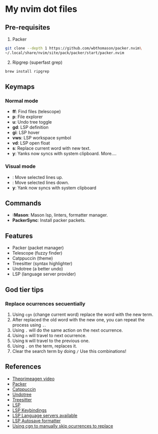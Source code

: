 # My nvim dot files

## Pre-requisites
1. Packer

```bash
git clone --depth 1 https://github.com/wbthomason/packer.nvim\
~/.local/share/nvim/site/pack/packer/start/packer.nvim
```

2. Ripgrep (superfast grep)

```bash
brew install ripgrep
```

## Keymaps

### Normal mode
- **<leader>ff**: Find files (telescope)
- **<leader>p**: File explorer
- **<leader>u**: Undo tree toggle
- **gd**: LSP definition
- **gi**: LSP hover
- **<leader>vws**: LSP workspace symbol
- **<leader>vd**: LSP open float
- **<leader>s**: Replace current word with new text.
- **y**: Yanks now syncs with system clipboard.
More....

### Visual mode
- **<J>**: Move selected lines up.
- **<K>**: Move selected lines down.
- **y**: Yank now syncs with system clipboard

## Commands
- **:Mason**: Mason lsp, linters, formatter manager.
- **PackerSync**: Install packer packets.

## Features
- Packer (packet manager)
- Telescope (fuzzy finder)
- Catppuccin (theme)
- Treesitter (syntax highlighter)
- Undotree (a better undo)
- LSP (language server provider)

## God tier tips
### Replace ocurrences secuentially
1. Using `cgn` (change current word) replace the word with the new term.
2. After replaced the old word with the new one, you can repeat the process using `.`.
3. Using `.` will do the same action on the next ocurrence.
4. Using `n` will travel to next ocurrence.
5. Using `N` will travel to the previous one.
6. Using `.` on the term, replaces it.
7. Clear the search term by doing `/`
Use this combinations!


## References
- [Theprimeagen video](https://www.youtube.com/watch?v=w7i4amO_zaE)
- [Packer](https://github.com/wbthomason/packer.nvim)
- [Catppuccin](https://github.com/catppuccin/nvim?tab=readme-ov-file)
- [Undotree](https://github.com/mbbill/undotree)
- [Treesitter](https://github.com/nvim-treesitter/nvim-treesitter)
- [LSP](https://lsp-zero.netlify.app/v3.x/getting-started.html)
- [LSP Keybindings](https://lsp-zero.netlify.app/v3.x/language-server-configuration.html#default-keybindings)
- [LSP Language servers available](https://github.com/williamboman/mason-lspconfig.nvim#available-lsp-servers)
- [LSP Autosave formatter](https://lsp-zero.netlify.app/v3.x/language-server-configuration.html#enable-format-on-save)
- [Using cgn to manually skip ocurrences to replace](https://vi.stackexchange.com/questions/18894/how-do-i-use-cgn-for-word-under-cursor)


